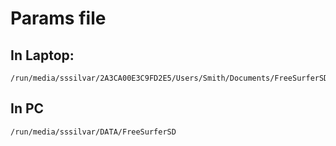 # Params file

## In Laptop:
    /run/media/sssilvar/2A3CA00E3C9FD2E5/Users/Smith/Documents/FreeSurferSD
    
## In PC
    /run/media/sssilvar/DATA/FreeSurferSD